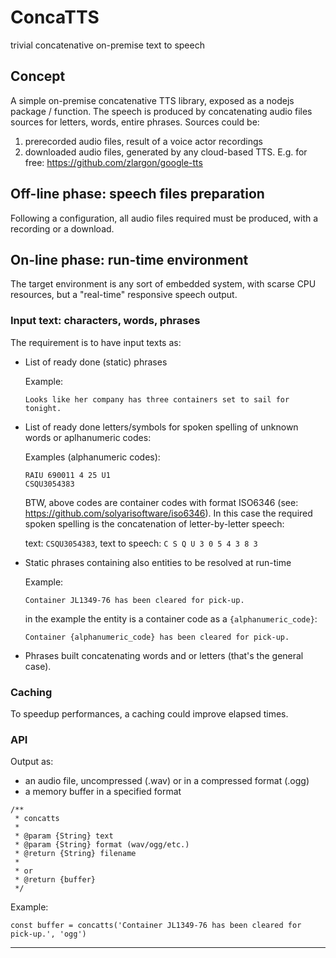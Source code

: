 # ConcaTTS

trivial concatenative on-premise text to speech

## Concept

A simple on-premise concatenative TTS library, exposed as a nodejs package / function.
The speech is produced by concatenating audio files sources for letters, words, entire phrases. 
Sources could be:

1. prerecorded audio files, result of a voice actor recordings
2. downloaded audio files, generated by any cloud-based TTS. 
   E.g. for free: https://github.com/zlargon/google-tts 


## Off-line phase: speech files preparation

Following a configuration, all audio files required must be produced, with a recording or a download.

## On-line phase: run-time environment

The target environment is any sort of embedded system, with scarse CPU resources, but a "real-time" responsive speech output.

### Input text: characters, words, phrases

The requirement is to have input texts as:

- List of ready done (static) phrases  
    
  Example:
  ```
  Looks like her company has three containers set to sail for tonight.
  ```

- List of ready done letters/symbols for spoken spelling of unknown words or aplhanumeric codes:
    
  Examples (alphanumeric codes):
  ```
  RAIU 690011 4 25 U1
  CSQU3054383
  ```
  BTW, above codes are container codes with format ISO6346 (see: https://github.com/solyarisoftware/iso6346).
  In this case the required spoken spelling is the concatenation of letter-by-letter speech:
    
  text: `CSQU3054383`, text to speech: `C S Q U 3 0 5 4 3 8 3`

 
- Static phrases containing also entities to be resolved at run-time
    
  Example:
  ```
  Container JL1349-76 has been cleared for pick-up.
  ```
  in the example the entity is a container code as a `{alphanumeric_code}`:
  ```
  Container {alphanumeric_code} has been cleared for pick-up.
  ```
  
- Phrases built concatenating words and or letters (that's the general case).


### Caching

To speedup performances, a caching could improve elapsed times. 


### API 

Output as: 
  - an audio file, uncompressed (.wav) or in a compressed format (.ogg)
  - a memory buffer in a specified format
  
```
/**
 * concatts 
 *
 * @param {String} text
 * @param {String} format (wav/ogg/etc.)
 * @return {String} filename
 *
 * or
 * @return {buffer}  
 */
```

Example:
```
const buffer = concatts('Container JL1349-76 has been cleared for pick-up.', 'ogg')
```


---

